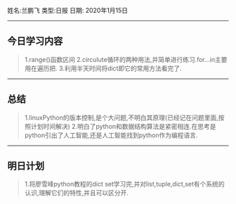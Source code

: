 姓名:兰鹏飞 
类型:日报 
日期: 2020年1月15日

***
## 今日学习内容 ##
>1.range()函数区间
>2.circulute循环的两种用法,并简单进行练习.for...in主要用在遍历把.
>3.利用半天时间将dict即它的常用方法看完了.
***
## 总结 ##
>1.linuxPython的版本控制,是个大问题,不明白其原理(已经记在问题里面,按照计划时间解决)
>2.明白了python和数据结构算法是紧密相连.在思考是python引出了人工智能,还是人工智能找到python作为编程语言.
***
## 明日计划 ##
>1.将廖雪峰python教程的dict set学习完,并对list,tuple,dict,set有个系统的认识,理解它们的特性,并且可以区分开.
